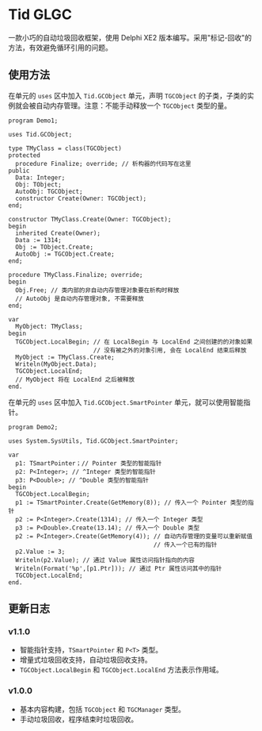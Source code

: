 # Tid GLGC

一款小巧的自动垃圾回收框架，使用 Delphi XE2 版本编写。采用"标记-回收"的方法，有效避免循环引用的问题。

## 使用方法

在单元的 `uses` 区中加入 `Tid.GCObject` 单元，声明 `TGCObject` 的子类，子类的实例就会被自动内存管理。注意：不能手动释放一个 `TGCObject` 类型的量。

```Delphi
program Demo1;

uses Tid.GCObject;

type TMyClass = class(TGCObject)
protected
  procedure Finalize; override; // 析构器的代码写在这里
public
  Data: Integer;
  Obj: TObject;
  AutoObj: TGCObject;
  constructor Create(Owner: TGCObject);
end;

constructor TMyClass.Create(Owner: TGCObject);
begin
  inherited Create(Owner);
  Data := 1314;
  Obj := TObject.Create;
  AutoObj := TGCObject.Create;
end;

procedure TMyClass.Finalize; override;
begin
  Obj.Free; // 类内部的非自动内存管理对象要在析构时释放
  // AutoObj 是自动内存管理对象, 不需要释放
end;

var
  MyObject: TMyClass;
begin
  TGCObject.LocalBegin; // 在 LocalBegin 与 LocalEnd 之间创建的的对象如果
                        // 没有被之外的对象引用, 会在 LocalEnd 结束后释放
  MyObject := TMyClass.Create;
  Writeln(MyObject.Data);
  TGCObject.LocalEnd;
  // MyObject 将在 LocalEnd 之后被释放
end.
```

在单元的 `uses` 区中加入 `Tid.GCObject.SmartPointer` 单元，就可以使用智能指针。

```Delphi
program Demo2;

uses System.SysUtils, Tid.GCObject.SmartPointer;

var
  p1: TSmartPointer；// Pointer 类型的智能指针
  p2: P<Integer>; // ^Integer 类型的智能指针
  p3: P<Double>; // ^Double 类型的智能指针
begin
  TGCObject.LocalBegin;
  p1 := TSmartPointer.Create(GetMemory(8)); // 传入一个 Pointer 类型的指针
  p2 := P<Integer>.Create(1314); // 传入一个 Integer 类型
  p3 := P<Double>.Create(13.14); // 传入一个 Double 类型
  p2 := P<Integer>.Create(GetMemory(4)); // 自动内存管理的变量可以重新赋值
                                         // 传入一个已有的指针
  p2.Value := 3;
  Writeln(p2.Value); // 通过 Value 属性访问指针指向的内容
  Writeln(Format('%p',[p1.Ptr])); // 通过 Ptr 属性访问其中的指针
  TGCObject.LocalEnd;
end.
```

## 更新日志

### v1.1.0
 - 智能指针支持，`TSmartPointer` 和 `P<T>` 类型。
 - 增量式垃圾回收支持，自动垃圾回收支持。
 - `TGCObject.LocalBegin` 和 `TGCObject.LocalEnd` 方法表示作用域。
 
### v1.0.0
 - 基本内容构建，包括 `TGCObject` 和 `TGCManager` 类型。
 - 手动垃圾回收，程序结束时垃圾回收。
 
